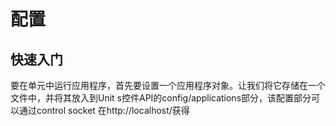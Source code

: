 # 配置
## 快速入门
要在单元中运行应用程序，首先要设置一个应用程序对象。让我们将它存储在一个文件中，并将其放入到Unit s控件API的config/applications部分，该配置部分可以通过control socket 在http://localhost/获得